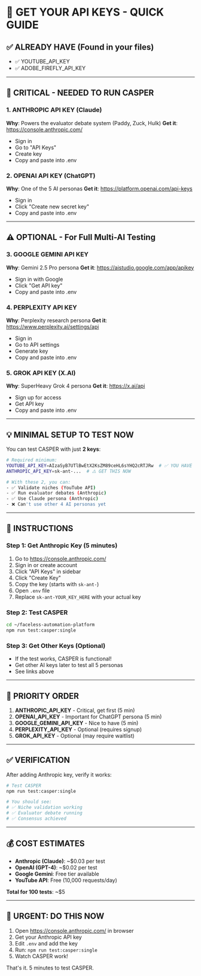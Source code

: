 # 🔑 GET YOUR API KEYS - QUICK GUIDE

## ✅ ALREADY HAVE (Found in your files)
- ✅ YOUTUBE_API_KEY
- ✅ ADOBE_FIREFLY_API_KEY

---

## 🚨 CRITICAL - NEEDED TO RUN CASPER

### 1. ANTHROPIC API KEY (Claude)
**Why**: Powers the evaluator debate system (Paddy, Zuck, Hulk)
**Get it**: https://console.anthropic.com/
- Sign in
- Go to "API Keys"
- Create key
- Copy and paste into .env

### 2. OPENAI API KEY (ChatGPT)
**Why**: One of the 5 AI personas
**Get it**: https://platform.openai.com/api-keys
- Sign in
- Click "Create new secret key"
- Copy and paste into .env

---

## ⚠️ OPTIONAL - For Full Multi-AI Testing

### 3. GOOGLE GEMINI API KEY
**Why**: Gemini 2.5 Pro persona
**Get it**: https://aistudio.google.com/app/apikey
- Sign in with Google
- Click "Get API key"
- Copy and paste into .env

### 4. PERPLEXITY API KEY
**Why**: Perplexity research persona
**Get it**: https://www.perplexity.ai/settings/api
- Sign in
- Go to API settings
- Generate key
- Copy and paste into .env

### 5. GROK API KEY (X.AI)
**Why**: SuperHeavy Grok 4 persona
**Get it**: https://x.ai/api
- Sign up for access
- Get API key
- Copy and paste into .env

---

## 💡 MINIMAL SETUP TO TEST NOW

You can test CASPER with just **2 keys**:

```bash
# Required minimum:
YOUTUBE_API_KEY=AIzaSyB7UTlBwEtX2KsZM89ceHL6sYHQ2cRTJRw  # ✅ YOU HAVE THIS
ANTHROPIC_API_KEY=sk-ant-...  # ⚠️ GET THIS NOW

# With these 2, you can:
- ✅ Validate niches (YouTube API)
- ✅ Run evaluator debates (Anthropic)
- ✅ Use Claude persona (Anthropic)
- ❌ Can't use other 4 AI personas yet
```

---

## 📝 INSTRUCTIONS

### Step 1: Get Anthropic Key (5 minutes)
1. Go to https://console.anthropic.com/
2. Sign in or create account
3. Click "API Keys" in sidebar
4. Click "Create Key"
5. Copy the key (starts with `sk-ant-`)
6. Open `.env` file
7. Replace `sk-ant-YOUR_KEY_HERE` with your actual key

### Step 2: Test CASPER
```bash
cd ~/faceless-automation-platform
npm run test:casper:single
```

### Step 3: Get Other Keys (Optional)
- If the test works, CASPER is functional!
- Get other AI keys later to test all 5 personas
- See links above

---

## 🎯 PRIORITY ORDER

1. **ANTHROPIC_API_KEY** - Critical, get first (5 min)
2. **OPENAI_API_KEY** - Important for ChatGPT persona (5 min)
3. **GOOGLE_GEMINI_API_KEY** - Nice to have (5 min)
4. **PERPLEXITY_API_KEY** - Optional (requires signup)
5. **GROK_API_KEY** - Optional (may require waitlist)

---

## ✅ VERIFICATION

After adding Anthropic key, verify it works:

```bash
# Test CASPER
npm run test:casper:single

# You should see:
# ✅ Niche validation working
# ✅ Evaluator debate running
# ✅ Consensus achieved
```

---

## 💰 COST ESTIMATES

- **Anthropic (Claude)**: ~$0.03 per test
- **OpenAI (GPT-4)**: ~$0.02 per test
- **Google Gemini**: Free tier available
- **YouTube API**: Free (10,000 requests/day)

**Total for 100 tests**: ~$5

---

## 🚨 URGENT: DO THIS NOW

1. Open https://console.anthropic.com/ in browser
2. Get your Anthropic API key
3. Edit `.env` and add the key
4. Run: `npm run test:casper:single`
5. Watch CASPER work!

That's it. 5 minutes to test CASPER.
